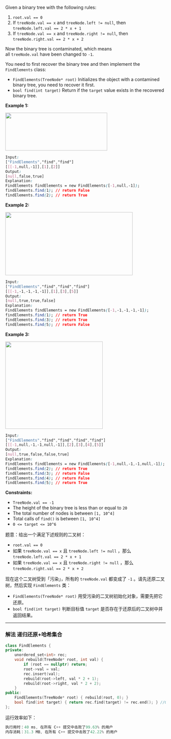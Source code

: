 <p>Given a&nbsp;binary tree with the following rules:</p>

<ol>
	<li><code>root.val == 0</code></li>
	<li>If <code>treeNode.val == x</code> and <code>treeNode.left != null</code>, then <code>treeNode.left.val == 2 * x + 1</code></li>
	<li>If <code>treeNode.val == x</code> and <code>treeNode.right != null</code>, then <code>treeNode.right.val == 2 * x + 2</code></li>
</ol>

<p>Now the binary tree is contaminated, which means all&nbsp;<code>treeNode.val</code>&nbsp;have&nbsp;been changed to <code>-1</code>.</p>

<p>You need to first recover the binary tree and then implement the <code>FindElements</code> class:</p>

<ul>
	<li><code>FindElements(TreeNode* root)</code>&nbsp;Initializes the object with a&nbsp;contamined binary tree, you need to recover it first.</li>
	<li><code>bool find(int target)</code>&nbsp;Return if the <code>target</code> value exists in the recovered binary tree.</li>
</ul>
 
<p><strong>Example 1:</strong></p>

<p><strong><img style="width: 320px; height: 119px;" src="https://assets.leetcode.com/uploads/2019/11/06/untitled-diagram-4-1.jpg" alt=""></strong></p>


```css
Input:
["FindElements","find","find"]
[[[-1,null,-1]],[1],[2]]
Output:
[null,false,true]
Explanation:
FindElements findElements = new FindElements([-1,null,-1]); 
findElements.find(1); // return False 
findElements.find(2); // return True 
```

 
<p><strong>Example 2:</strong></p>

<p><strong><img style="width: 400px; height: 198px;" src="https://assets.leetcode.com/uploads/2019/11/06/untitled-diagram-4.jpg" alt=""></strong></p>

 

```css
Input:
["FindElements","find","find","find"]
[[[-1,-1,-1,-1,-1]],[1],[3],[5]]
Output:
[null,true,true,false]
Explanation:
FindElements findElements = new FindElements([-1,-1,-1,-1,-1]);
findElements.find(1); // return True
findElements.find(3); // return True
findElements.find(5); // return False
```

 
<p><strong>Example 3:</strong></p>

<p><strong><img style="width: 306px; height: 274px;" src="https://assets.leetcode.com/uploads/2019/11/07/untitled-diagram-4-1-1.jpg" alt=""></strong></p>

```css
Input:
["FindElements","find","find","find","find"]
[[[-1,null,-1,-1,null,-1]],[2],[3],[4],[5]]
Output:
[null,true,false,false,true]
Explanation:
FindElements findElements = new FindElements([-1,null,-1,-1,null,-1]);
findElements.find(2); // return True
findElements.find(3); // return False
findElements.find(4); // return False
findElements.find(5); // return True
```
 
<p><strong>Constraints:</strong></p>

<ul>
	<li><code>TreeNode.val == -1</code></li>
	<li>The height of the binary tree is less than or equal to <code>20</code></li>
	<li>The total number of nodes is between <code>[1,&nbsp;10^4]</code></li>
	<li>Total calls of <code>find()</code> is between <code>[1,&nbsp;10^4]</code></li>
	<li><code>0 &lt;= target &lt;= 10^6</code></li>
</ul>



题意：给出一个满足下述规则的二叉树：
- `root.val == 0`
- 如果 `treeNode.val == x` 且 `treeNode.left != null` ，那么 `treeNode.left.val == 2 * x + 1`
- 如果 `treeNode.val == x` 且 `treeNode.right != null` ，那么 `treeNode.right.val == 2 * x + 2`

现在这个二叉树受到「污染」，所有的 `treeNode.val` 都变成了 `-1` 。请先还原二叉树，然后实现 `FindElements` 类：
- `FindElements(TreeNode* root)` 用受污染的二叉树初始化对象，需要先把它还原。
- `bool find(int target)` 判断目标值 `target` 是否存在于还原后的二叉树中并返回结果。

---
### 解法 递归还原+哈希集合
```cpp
class FindElements {
private:
    unordered_set<int> rec;
    void rebuild(TreeNode* root, int val) {
        if (root == nullptr) return;
        root->val = val;
        rec.insert(val);
        rebuild(root->left, val * 2 + 1);
        rebuild(root->right, val * 2 + 2);
    }
public:
    FindElements(TreeNode* root) { rebuild(root, 0); }
    bool find(int target) { return rec.find(target) != rec.end(); } //O(1)
};
```
运行效率如下：
```cpp
执行用时：40 ms, 在所有 C++ 提交中击败了99.63% 的用户
内存消耗：31.3 MB, 在所有 C++ 提交中击败了42.22% 的用户
```
